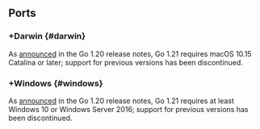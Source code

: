 ## Ports

### +Darwin {#darwin}

<!-- https://go.dev/issue/57125 -->
As [announced](go1.20#darwin) in the Go 1.20 release notes,
Go 1.21 requires macOS 10.15 Catalina or later;
support for previous versions has been discontinued.

### +Windows {#windows}

<!-- https://go.dev/issue/57003, https://go.dev/issue/57004 -->
As [announced](go1.20#windows) in the Go 1.20 release notes,
Go 1.21 requires at least Windows 10 or Windows Server 2016;
support for previous versions has been discontinued.
